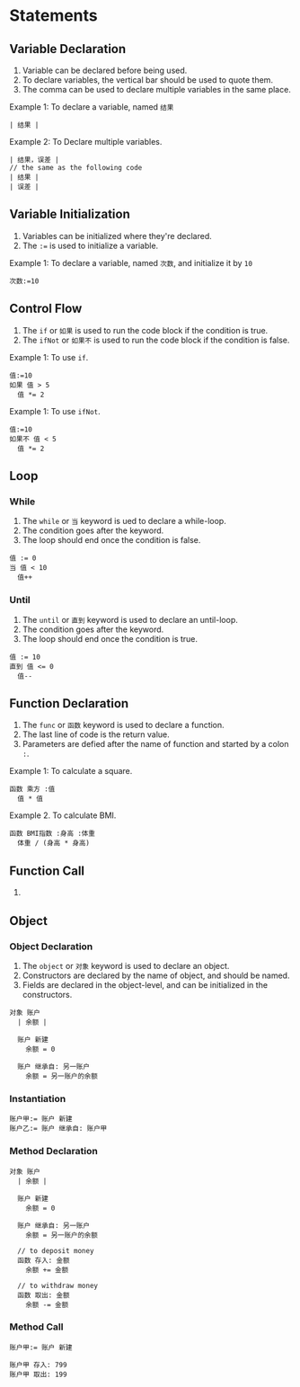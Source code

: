 # Statements

## Variable Declaration

1. Variable can be declared before being used.
2. To declare variables, the vertical bar should be used to quote them.
3. The comma can be used to declare multiple variables in the same place.

Example 1: To declare a variable, named `结果`

```
| 结果 |
```

Example 2: To Declare multiple variables.

```
| 结果，误差 |
// the same as the following code
| 结果 |
| 误差 |
```

## Variable Initialization

1. Variables can be initialized where they're declared.
2. The `:=` is used to initialize a variable.

Example 1: To declare a variable, named `次数`, and initialize it by `10`

```
次数:=10
```

## Control Flow

1. The `if` or `如果` is used to run the code block if the condition is true.
2. The `ifNot` or `如果不` is used to run the code block if the condition is false.

Example 1: To use `if`.

```
值:=10
如果 值 > 5
  值 *= 2
```

Example 1: To use `ifNot`.

```
值:=10
如果不 值 < 5
  值 *= 2
```

## Loop

### While

1. The `while` or `当` keyword is ued to declare a while-loop.
2. The condition goes after the keyword.
3. The loop should end once the condition is false.

```
值 := 0
当 值 < 10
  值++
```

### Until

1. The `until` or `直到` keyword is used to declare an until-loop.
2. The condition goes after the keyword.
3. The loop should end once the condition is true.

```
值 := 10
直到 值 <= 0
  值--
```

## Function Declaration

1. The `func` or `函数` keyword is used to declare a function.
2. The last line of code is the return value.
3. Parameters are defied after the name of function and started by a colon `:`.

Example 1: To calculate a square.

```
函数 乘方 :值
  值 * 值
```

Example 2. To calculate BMI.

```
函数 BMI指数 :身高 :体重
  体重 / (身高 * 身高)
```

## Function Call

1.

## Object

### Object Declaration

1. The `object` or `对象` keyword is used to declare an object.
2. Constructors are declared by the name of object, and should be named.
3. Fields are declared in the object-level, and can be initialized in the constructors.

```
对象 账户
  | 余额 |
  
  账户 新建
    余额 = 0
  
  账户 继承自: 另一账户
    余额 = 另一账户的余额
```

### Instantiation

```
账户甲:= 账户 新建
账户乙:= 账户 继承自: 账户甲
```

### Method Declaration

```
对象 账户
  | 余额 |

  账户 新建
    余额 = 0
  
  账户 继承自: 另一账户
    余额 = 另一账户的余额

  // to deposit money
  函数 存入: 金额
    余额 += 金额
   
  // to withdraw money
  函数 取出: 金额
    余额 -= 金额
```

### Method Call

```
账户甲:= 账户 新建

账户甲 存入: 799
账户甲 取出: 199
```
